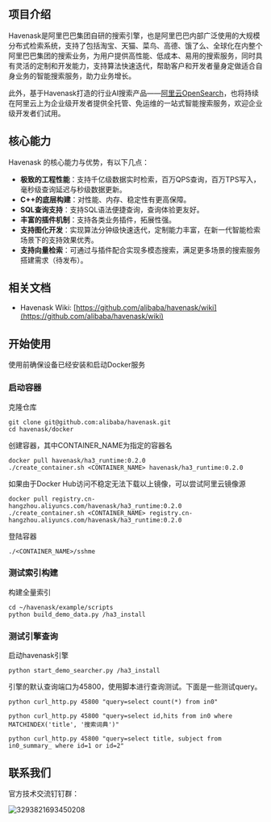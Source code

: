 
## 项目介绍
Havenask是阿里巴巴集团自研的搜索引擎，也是阿里巴巴内部广泛使用的大规模分布式检索系统，支持了包括淘宝、天猫、菜鸟、高德、饿了么、全球化在内整个阿里巴巴集团的搜索业务，为用户提供高性能、低成本、易用的搜索服务，同时具有灵活的定制和开发能力，支持算法快速迭代，帮助客户和开发者量身定做适合自身业务的智能搜索服务，助力业务增长。

此外，基于Havenask打造的行业AI搜索产品——[阿里云OpenSearch](https://www.aliyun.com/product/opensearch)，也将持续在阿里云上为企业级开发者提供全托管、免运维的一站式智能搜索服务，欢迎企业级开发者们试用。
## 核心能力
Havenask 的核心能力与优势，有以下几点：
* <strong>极致的工程性能</strong>：支持千亿级数据实时检索，百万QPS查询，百万TPS写入，毫秒级查询延迟与秒级数据更新。
* <strong>C++的底层构建</strong>：对性能、内存、稳定性有更高保障。
* <strong>SQL查询支持</strong>：支持SQL语法便捷查询，查询体验更友好。
* <strong>丰富的插件机制</strong>：支持各类业务插件，拓展性强。
* <strong>支持图化开发</strong>：实现算法分钟级快速迭代，定制能力丰富，在新一代智能检索场景下的支持效果优秀。
* <strong>支持向量检索</strong>：可通过与插件配合实现多模态搜索，满足更多场景的搜索服务搭建需求（待发布）。

## 相关文档
* Havenask Wiki: [https://github.com/alibaba/havenask/wiki](https://github.com/alibaba/havenask/wiki)

## 开始使用
使用前确保设备已经安装和启动Docker服务

### 启动容器
克隆仓库
```
git clone git@github.com:alibaba/havenask.git
cd havenask/docker
```
创建容器，其中CONTAINER_NAME为指定的容器名
```
docker pull havenask/ha3_runtime:0.2.0
./create_container.sh <CONTAINER_NAME> havenask/ha3_runtime:0.2.0
```
如果由于Docker Hub访问不稳定无法下载以上镜像，可以尝试阿里云镜像源
```
docker pull registry.cn-hangzhou.aliyuncs.com/havenask/ha3_runtime:0.2.0
./create_container.sh <CONTAINER_NAME> registry.cn-hangzhou.aliyuncs.com/havenask/ha3_runtime:0.2.0
```

登陆容器
```
./<CONTAINER_NAME>/sshme
```

### 测试索引构建

构建全量索引
```
cd ~/havenask/example/scripts
python build_demo_data.py /ha3_install
```

### 测试引擎查询
启动havenask引擎
```
python start_demo_searcher.py /ha3_install
```

引擎的默认查询端口为45800，使用脚本进行查询测试。下面是一些测试query。

```
python curl_http.py 45800 "query=select count(*) from in0"

python curl_http.py 45800 "query=select id,hits from in0 where MATCHINDEX('title', '搜索词典')"

python curl_http.py 45800 "query=select title, subject from in0_summary_ where id=1 or id=2"
```

## 联系我们
官方技术交流钉钉群：

![3293821693450208](https://user-images.githubusercontent.com/590717/206684715-5ab1df49-f919-4d8e-85ee-58b364edef31.jpg)

